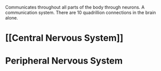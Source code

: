 Communicates throughout all parts of the body through neurons. A communication system. There are 10 quadrillion connections in the brain alone. 


# [[Central Nervous System]]
# Peripheral Nervous System